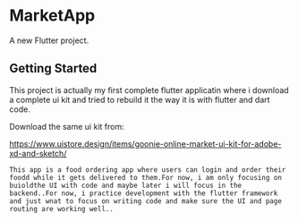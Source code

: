 # MarketApp

A new Flutter project.

## Getting Started

This project is actually my first complete flutter applicatin where i download a complete ui kit and tried to rebuild it the way it is with flutter and dart code.

Download the same ui kit from:

https://www.uistore.design/items/goonie-online-market-ui-kit-for-adobe-xd-and-sketch/

	This app is a food ordering app where users can login and order their foodd while it gets delivered to them.For now, i am only focusing on buioldthe UI with code and maybe later i will focus in the backend..For now, i practice development with the flutter framework and just wnat to focus on writing code and make sure the UI and page routing are working well..
	
	
